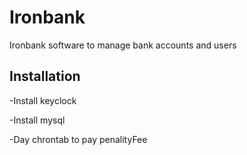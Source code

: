 # Ironbank

Ironbank software to manage bank accounts and users


## Installation


-Install keyclock

-Install mysql

-Day chrontab to pay penalityFee


